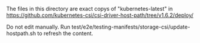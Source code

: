The files in this directory are exact copys of "kubernetes-latest" in
https://github.com/kubernetes-csi/csi-driver-host-path/tree/v1.6.2/deploy/

Do not edit manually. Run test/e2e/testing-manifests/storage-csi/update-hostpath.sh to refresh the content.

